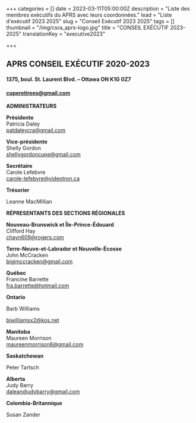 +++
categories = []
date = 2023-03-11T05:00:00Z
description = "Liste des membres exécutifs du APRS avec leurs coordonnées."
lead = "Liste d'exécutif  2023 2025"
slug = "Conseil Exécutif  2023 2025"
tags = []
thumbnail = "/img/csra_aprs-logo.jpg"
title = "CONSEIL EXÉCUTIF 2023-2025"
translationKey = "executive2023"

+++
## APRS CONSEIL EXÉCUTIF 2020-2023

#### 1375, boul. St. Laurent Blvd. – Ottawa ON K1G 0Z7

#### cuperetirees@gmail.com

**ADMINISTRATEURS**

**Présidente**  
Patricia Daley  
[patdaleycra@gmail.com](mailto:patdaleycra@gmail.com)

**Vice-présidente**  
Shelly Gordon  
[shellygordoncupe@gmail.com](mailto:shellygordoncupe@gmail.com)

**Secrétaire**  
Carole Lefebvre  
[carole-lefebvre@videotron.ca](mailto:carole-lefebvre@videotron.ca)

**Trésorier**

Leanne MacMillian

**RÉPRESENTANTS DES SECTIONS RÉGIONALES**

  
**Nouveau-Brunswick et Île-Prince-Édouard**  
Clifford Hay  
[chayn609@rogers.com](mailto:chayn609@rogers.com)

**Terre-Neuve-et-Labrador et Nouvelle-Écosse**  
John McCracken  
[bigjmccracken@gmail.com](mailto:bigjmccracken@gmail.com)

**Québec**  
Francine Barrette  
[fra.barrette@hotmail.com](mailto:fra.barrette@hotmail.com)

**Ontario**

Barb Williams

[bjwilliamsx2@kos.net](mailto:bjwilliamsx2@kos.net)

**Manitoba**  
Maureen Morrison  
[maureenmorrison6@gmail.com](mailto:maureenmorrison6@gmail.com)

**Saskatchewan**

Peter Tartsch

**Alberta**  
Judy Barry  
[daleandjudybarry@gmail.com](mailto:daleandjudybarry@gmail.com)

**Colombia-Britannique**

Susan Zander